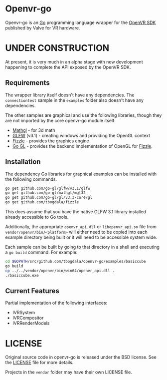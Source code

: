 Openvr-go
=========

Openvr-go is an [Go][golang] programming language wrapper for the [OpenVR SDK][openvr-git]
published by Valve for VR hardware.


UNDER CONSTRUCTION
==================

At present, it is very much in an alpha stage with new development happening to
complete the API exposed by the OpenVR SDK.


Requirements
------------

The wrapper library itself doesn't have any dependencies. The `connectiontest` sample
in the `examples` folder also doesn't have any dependencies.

The other samples are graphical and use the following libraries, though they are
not imported by the core openvr-go module itself:

* [Mathgl][mgl] - for 3d math
* [GLFW][glfw-go] (v3.1) - creating windows and providing the OpenGL context
* [Fizzle][fizzle] - provides the graphics engine
* [Go GL][go-gl] - provides the backend implementation of OpenGL for [Fizzle][fizzle].

Installation
------------

The dependency Go libraries for graphical examples can be installed with the following commands.

```bash
go get github.com/go-gl/glfw/v3.1/glfw
go get github.com/go-gl/mathgl/mgl32
go get github.com/go-gl/gl/v3.3-core/gl
go get github.com/tbogdala/fizzle
```
This does assume that you have the native GLFW 3.1 library installed already
accessible to Go tools.

Additionally, the appropriate `openvr_api.dll` or `libopenvr_api.so` file from
`vendor/openvr/bin/<platform>` will either need to be copied into each example directory
being built or it will need to be accessible system wide.

Each sample can be built by going to that directory in a shell and executing
a `go build` command. For example:

```bash
cd $GOPATH/src/github.com/tbogdala/openvr-go/examples/basiccube
go build
cp ../../vendor/openvr/bin/win64/openvr_api.dll .
./basiccube.exe
```

Current Features
----------------

Partial implementation of the following interfaces:

* IVRSystem
* IVRCompositor
* IVRRenderModels


LICENSE
=======

Original source code in openvr-go is released under the BSD license. See the
[LICENSE][license-link] file for more details.

Projects in the `vendor` folder may have their own LICENSE file.

[golang]: https://golang.org/
[fizzle]: https://github.com/tbogdala/fizzle
[glfw-go]: https://github.com/go-gl/glfw
[mgl]: https://github.com/go-gl/mathgl
[go-gl]: https://github.com/go-gl/glow
[license-link]: https://raw.githubusercontent.com/tbogdala/openvr-go/master/LICENSE
[openvr-git]: https://github.com/ValveSoftware/openvr
